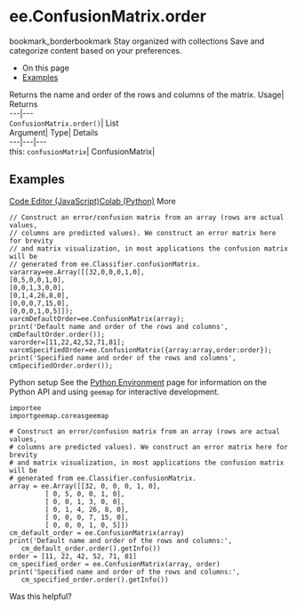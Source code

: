  
#  ee.ConfusionMatrix.order
bookmark_borderbookmark Stay organized with collections  Save and categorize content based on your preferences.
  * On this page
  * [Examples](https://developers.google.com/earth-engine/apidocs/ee-confusionmatrix-order#examples)


Returns the name and order of the rows and columns of the matrix. 
Usage| Returns  
---|---  
`ConfusionMatrix.order()`| List  
Argument| Type| Details  
---|---|---  
this: `confusionMatrix`| ConfusionMatrix|   
## Examples
[Code Editor (JavaScript)](https://developers.google.com/earth-engine/apidocs/ee-confusionmatrix-order#code-editor-javascript-sample)[Colab (Python)](https://developers.google.com/earth-engine/apidocs/ee-confusionmatrix-order#colab-python-sample) More
```
// Construct an error/confusion matrix from an array (rows are actual values,
// columns are predicted values). We construct an error matrix here for brevity
// and matrix visualization, in most applications the confusion matrix will be
// generated from ee.Classifier.confusionMatrix.
vararray=ee.Array([[32,0,0,0,1,0],
[0,5,0,0,1,0],
[0,0,1,3,0,0],
[0,1,4,26,8,0],
[0,0,0,7,15,0],
[0,0,0,1,0,5]]);
varcmDefaultOrder=ee.ConfusionMatrix(array);
print('Default name and order of the rows and columns',
cmDefaultOrder.order());
varorder=[11,22,42,52,71,81];
varcmSpecifiedOrder=ee.ConfusionMatrix({array:array,order:order});
print('Specified name and order of the rows and columns',
cmSpecifiedOrder.order());
```
Python setup
See the [ Python Environment](https://developers.google.com/earth-engine/guides/python_install) page for information on the Python API and using `geemap` for interactive development.
```
importee
importgeemap.coreasgeemap
```
```
# Construct an error/confusion matrix from an array (rows are actual values,
# columns are predicted values). We construct an error matrix here for brevity
# and matrix visualization, in most applications the confusion matrix will be
# generated from ee.Classifier.confusionMatrix.
array = ee.Array([[32, 0, 0, 0, 1, 0],
         [ 0, 5, 0, 0, 1, 0],
         [ 0, 0, 1, 3, 0, 0],
         [ 0, 1, 4, 26, 8, 0],
         [ 0, 0, 0, 7, 15, 0],
         [ 0, 0, 0, 1, 0, 5]])
cm_default_order = ee.ConfusionMatrix(array)
print('Default name and order of the rows and columns:',
   cm_default_order.order().getInfo())
order = [11, 22, 42, 52, 71, 81]
cm_specified_order = ee.ConfusionMatrix(array, order)
print('Specified name and order of the rows and columns:',
   cm_specified_order.order().getInfo())
```

Was this helpful?
